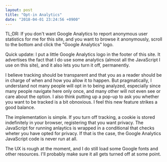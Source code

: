 ```yaml
---
layout: post
title: "Opt-in Analytics"
date: "2018-04-01 23:24:56 +0900"
---
```


TL;DR: If you don't want Google Analytics to report anonymous user statistics for me for this site, and you want to browse it anonymously, scroll to the bottom and click the "Google Analytics" logo.

Quick update: I put a little Google Analytics logo in the footer of this site. It advertises the fact that I do use some analytics (almost all the JavaScript I use on this site), and it also lets you turn it off, permanently.

I believe tracking should be transparent and that you as a reader should be in charge of when and how you allow it to happen. But pragmatically, I understand not many people will opt in to being analyzed, especially since many people navigate here only once, and many other will not even see or care about the option. I also think putting up a pop-up to ask you whether you want to be tracked is a bit obnoxious. I feel this new feature strikes a good balance.

The implementation is simple. If you turn off tracking, a cookie is stored indefinitely in your browser, registering that you want privacy. The JavaScript for running anlaytics is wrapped in a conditional that checks wheter you have opted for privacy. If that is the case, the Google Analytics JavaScript code is never run at all.

The UX is rough at the moment, and I do still load some Google fonts and other resources. I'll probably make sure it all gets turned off at some point.
